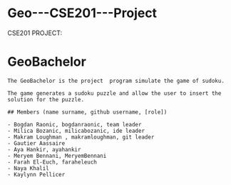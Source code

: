 # Geo---CSE201---Project

CSE201 PROJECT:

   # GeoBachelor

    The GeoBachelor is the project  program simulate the game of sudoku.

    The game generates a sudoku puzzle and allow the user to insert the
    solution for the puzzle.

    ## Members (name surname, github username, [role])

    - Bogdan Raonic, bogdanraonic, team leader
    - Milica Bozanic, milicabozanic, ide leader
    - Makram Loughman , makramloughman, git leader
    - Gautier Aassaire
    - Aya Hankir, ayahankir
    - Meryem Bennani, MeryemBennani
    - Farah El-Euch, faraheleuch
    - Naya Khalil
    - Kaylynn Pellicer

